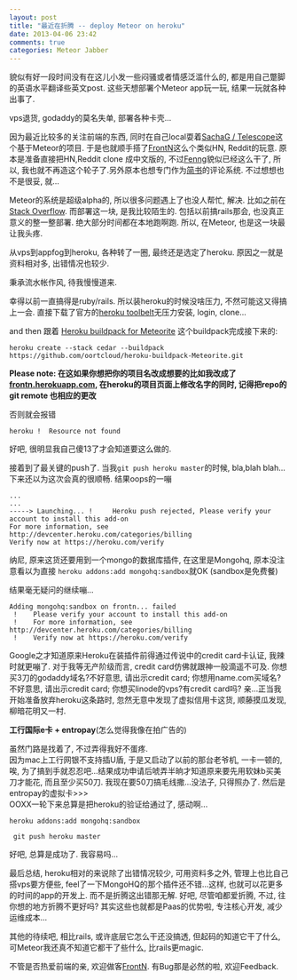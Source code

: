 ```yaml
---
layout: post
title: "最近在折腾 -- deploy Meteor on heroku"
date: 2013-04-06 23:42
comments: true
categories: Meteor Jabber 
---
```

貌似有好一段时间没有在这儿小发一些闷骚或者情感泛滥什么的, 都是用自己蹩脚的英语水平翻译些英文post. 这些天想部署个Meteor app玩一玩, 结果一玩就各种出事了.  

vps退货, godaddy的莫名失单, 部署各种卡壳...

因为最近比较多的关注前端的东西,  同时在自己local耍着[SachaG / Telescope](https://github.com/SachaG/Telescope)这个基于Meteor的项目. 于是也就顺手搭了[FrontN](http://frontn.com)这么个类似HN, Reddit的玩意. 原本是准备直接把HN,Reddit clone 成中文版的, 不过[Fenng](http://news.dbanotes.net/)貌似已经这么干了, 所以, 我也就不再造这个轮子了.另外原本也想专门作为[简书](http://jianshu.io)的评论系统. 不过想想也不是很妥, 就...

Meteor的系统是超级alpha的, 所以很多问题遇上了也没人帮忙, 解决. 比如之前在[Stack Overflow](http://stackoverflow.com/questions/15654637/same-helper-for-different-template). 而部署这一块, 是我比较陌生的. 包括以前搞rails那会, 也没真正意义的整一整部署. 绝大部分时间都在本地跑啊跑. 所以, 在Meteor, 也是这一块最让我头疼. 
<!--more -->
从vps到appfog到heroku, 各种转了一圈, 最终还是选定了heroku.  原因之一就是资料相对多, 出错情况也较少. 

秉承流水帐作风, 待我慢慢道来. 

幸得以前一直搞得是ruby/rails. 所以装heroku的时候没啥压力, 不然可能这又得搞上一会. 直接下载了官方的[heroku toolbelt](https://toolbelt.heroku.com/)无压力安装, login, clone...

and then 跟着 [Heroku buildpack for Meteorite](https://github.com/oortcloud/heroku-buildpack-Meteorite) 这个buildpack完成接下来的:

```
heroku create --stack cedar --buildpack https://github.com/oortcloud/heroku-buildpack-Meteorite.git
```
**Please note: 在这如果你想把你的项目名改成想要的比如我改成了[frontn.herokuapp.com](frontn.herokuapp.com), 在heroku的项目页面上修改名字的同时, 记得把repo的git remote 也相应的更改**

否则就会报错

```
heroku !  Resource not found
```
好吧, 很明显我自己傻13了才会知道要这么做的. 

接着到了最关键的push了.  当我`git push heroku master`的时候, bla,blah blah...下来还以为这次会真的很顺畅. 结果oops的一嘣

```
...
...
-----> Launching... !     Heroku push rejected, Please verify your account to install this add-on
For more information, see http://devcenter.heroku.com/categories/billing
Verify now at https://heroku.com/verify
```
纳尼,  原来这货还要用到一个mongo的数据库插件, 在这里是Mongohq, 原本没注意看以为直接
`heroku addons:add mongohq:sandbox`就OK
(sandbox是免费餐)

结果毫无疑问的继续嘣...

```
Adding mongohq:sandbox on frontn... failed
 !    Please verify your account to install this add-on
 !    For more information, see http://devcenter.heroku.com/categories/billing
 !    Verify now at https://heroku.com/verify
```

Google之才知道原来Heroku在装插件前得通过传说中的credit card卡认证, 我辣时就更嘣了. 对于我等无产阶级而言, credit card仿佛就跟神一般滴遥不可及. 你想买3刀的godaddy域名?不好意思, 请出示credit card; 你想用name.com买域名? 不好意思, 请出示credit card; 你想买linode的vps?有credit card吗? 亲...正当我开始准备放弃heroku这条路时, 忽然无意中发现了虚拟信用卡这货, 顺藤摸瓜发现, 柳暗花明又一村. 

**工行国际e卡 + entropay**(怎么觉得我像在拍广告的)

虽然门路是找着了, 不过弄得我好不蛋疼.  
因为mac上工行网银不支持插U盾, 于是又启动了以前的那台老爷机, 一卡一顿的, 唉, 为了搞到手就忍忍吧...结果成功申请后唬弄半晌才知道原来要先用软妹b买美刀才能花, 而且至少买50刀. 我现在要50刀搞毛线撒...没法子, 只得照办了. 然后是entropay的虚拟卡>>>  
OOXX一轮下来总算是把heroku的验证给通过了, 感动啊...  

`heroku addons:add mongohq:sandbox`

` git push heroku master`

好吧, 总算是成功了. 我容易吗...

最后总结, heroku相对的来说除了出错情况较少, 可用资料多之外, 管理上也比自己搭vps要方便些, feel了一下MongoHQ的那个插件还不错...这样, 也就可以花更多的时间的app的开发上. 而不是折腾这出错那无解.  好吧, 尽管咱都爱折腾, 不过, 往你想的地方折腾不更好吗? 其实这些也就都是Paas的优势啦, 专注核心开发, 减少运维成本...

其他的待续吧, 相比rails, 或许底层它怎么干还没搞透, 但起码的知道它干了什么, 可Meteor我还真不知道它都干了些什么, 比rails更magic. 

不管是否热爱前端的亲, 欢迎做客[FrontN](http://frontn.com). 有Bug那是必然的啦, 欢迎Feedback.